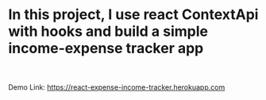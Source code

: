 # In this project, I use react ContextApi with hooks and build a simple income-expense tracker app <br> <br>
Demo Link: https://react-expense-income-tracker.herokuapp.com
